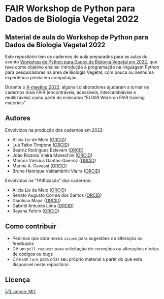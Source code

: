 # FAIR Workshop de Python para Dados de Biologia Vegetal 2022

## Material de aula do Workshop de Python para Dados de Biologia Vegetal 2022

Este repositório tem os cadernos de aula preparados para as aulas do evento [Workshop de Python para Dados de Biologia Vegetal em 2022](https://python4plantdatabr.wixsite.com/wspythonplantbio2022), que teve como objetivo ensinar introdução à programação na linguagem Python para pesquisadores na área de Biologia Vegetal, com pouca ou nenhuma experiência prévia em computação.

Durante o [X-meeting 2023](https://www.x-meeting.com/events/xm2023), alguns colaboradores ajudaram a tornar os cadernos mais FAIR (encontráveis, acessíveis, intercambiáveis e reutilizáveis) como parte do minicurso "ELIXIR Work-on FAIR training materials".


## Autores

Envolvidos na produção dos cadernos em 2022:

 - Alicia Lie de Melo ([ORCID](https://orcid.org/0000-0002-1712-5868))
 - Luá Taibo Timpone ([ORCID](https://orcid.org/0000-0003-0524-7208))
 - Beatriz Rodrigues Estevam ([ORCID](https://orcid.org/0000-0003-4087-1030)
 - João Ricardo Vieira Manechini ([ORCID](https://orcid.org/0000-0002-6450-2355))
 - Marcos Vinicius Dantas-Queiroz ([ORCID](https://orcid.org/0000-0002-5444-8121))
 - Marina A. Gavassi ([ORCID](https://orcid.org/0000-0001-8296-0555))
 - Bruno Henrique Valdambrini Vieira ([ORCID](https://orcid.org/0000-0002-0547-9255))

Envolvidos na "FAIRização" dos cadernos:

 - Alicia Lie de Melo ([ORCID](https://orcid.org/0000-0002-1712-5868))
 - Renato Augusto Correa dos Santos ([ORCID](https://orcid.org/0000-0003-0826-5479))
 - Gianluca Major ([ORCID](https://orcid.org/0009-0002-6224-5583))
 - Gabriel Antunes Lima ([ORCID](https://orcid.org/0009-0007-1278-8527))
 - Rayana Feltrin ([ORCID](https://orcid.org/0000-0002-4656-9062))

## Como contribuir

 * Pedimos que abra novos `issues` para sugestões de alteração ou feedbacks
 * Dê um `pull request` para solicitação de correções ou alterações diretas de códigos ou bugs
 * Crie um `fork` para criar seu próprio material a partir do que está disponível neste repositório

## Licença

[![License: MIT](https://img.shields.io/badge/License-MIT-yellow.svg)](https://opensource.org/licenses/MIT)
